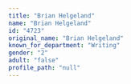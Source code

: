 ```yaml
---
title: "Brian Helgeland"
name: "Brian Helgeland"
id: "4723"
original_name: "Brian Helgeland"
known_for_department: "Writing"
gender: "2"
adult: "false"
profile_path: "null"
---
```

